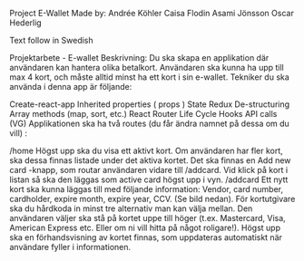 Project E-Wallet
Made by:
Andrée Köhler
Caisa Flodin
Asami Jönsson
Oscar Hederlig

Text follow in Swedish

Projektarbete - E-wallet
Beskrivning: Du ska skapa en applikation där användaren kan hantera olika betalkort. Användaren ska kunna ha upp till max 4 kort, och måste alltid minst ha ett kort i sin e-wallet. Tekniker du ska använda i denna app är följande:

Create-react-app
Inherited properties ( props )
State
Redux
De-structuring
Array methods (map, sort, etc.)
React Router
Life Cycle Hooks
API calls (VG)
Applikationen ska ha två routes (du får ändra namnet på dessa om du vill) :

/home
Högst upp ska du visa ett aktivt kort.
Om användaren har fler kort, ska dessa finnas listade under det aktiva kortet.
Det ska finnas en Add new card -knapp, som routar användaren vidare till /addcard.
Vid klick på kort i listan så ska den läggas som active card högst upp i vyn.
/addcard
Ett nytt kort ska kunna läggas till med följande information: Vendor, card number, cardholder, expire month, expire year, CCV. (Se bild nedan).
För kortutgivare ska du hårdkoda in minst tre alternativ man kan välja mellan. Den användaren väljer ska stå på kortet uppe till höger (t.ex. Mastercard, Visa, American Express etc. Eller om ni vill hitta på något roligare!).
Högst upp ska en förhandsvisning av kortet finnas, som uppdateras automatiskt när användare fyller i informationen.